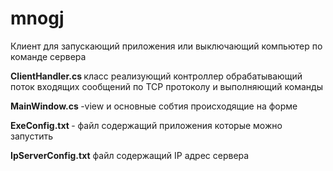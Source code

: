 # mnogj
Клиент для  запускающий приложения или выключающий компьютер по команде  сервера 

<b> ClientHandler.cs </b> класс реализующий  контроллер обрабатывающий поток входящих сообщений по TCP протоколу и выполняющий команды
 
<b>MainWindow.cs </b>-view и основные собтия происходящие на форме

<b>ExeConfig.txt </b>- файл содержащий приложения которые можно запустить 

<b>IpServerConfig.txt</b> файл содержащий IP адрес сервера

